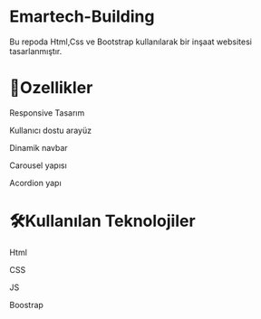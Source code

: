# Emartech-Building
Bu repoda Html,Css ve Bootstrap kullanılarak bir inşaat websitesi tasarlanmıştır.

   <h1>🚀Ozellikler</h1> 
  
Responsive Tasarım

Kullanıcı dostu arayüz

Dinamik navbar

Carousel yapısı

Acordion yapı

<h1>🛠️Kullanılan Teknolojiler</h1>

Html

CSS

JS

Boostrap
